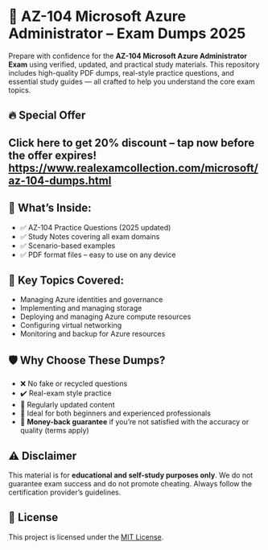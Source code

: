 # 📘 AZ-104 Microsoft Azure Administrator – Exam Dumps 2025

Prepare with confidence for the **AZ-104 Microsoft Azure Administrator Exam** using verified, updated, and practical study materials. This repository includes high-quality PDF dumps, real-style practice questions, and essential study guides — all crafted to help you understand the core exam topics.
## 🔥 Special Offer

Click here to get 20% discount – tap now before the offer expires!
https://www.realexamcollection.com/microsoft/az-104-dumps.html
---

## 📂 What’s Inside:
- ✅ AZ-104 Practice Questions (2025 updated)
- ✅ Study Notes covering all exam domains
- ✅ Scenario-based examples
- ✅ PDF format files – easy to use on any device

## 🎯 Key Topics Covered:
- Managing Azure identities and governance  
- Implementing and managing storage  
- Deploying and managing Azure compute resources  
- Configuring virtual networking  
- Monitoring and backup for Azure resources

## 🛡️ Why Choose These Dumps?

- ❌ No fake or recycled questions  
- ✔️ Real-exam style practice  
- 🔄 Regularly updated content  
- 🧠 Ideal for both beginners and experienced professionals  
- 💸 **Money-back guarantee** if you’re not satisfied with the accuracy or quality (terms apply)

## ⚠️ Disclaimer
This material is for **educational and self-study purposes only**. We do not guarantee exam success and do not promote cheating. Always follow the certification provider’s guidelines.

## 📄 License
This project is licensed under the [MIT License](./LICENSE).
 
